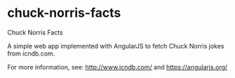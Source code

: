 # chuck-norris-facts
Chuck Norris Facts

A simple web app implemented with AngularJS to fetch Chuck Norris jokes from icndb.com.

For more information, see: http://www.icndb.com/ and https://angularjs.org/
